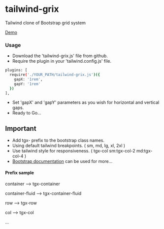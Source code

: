 # tailwind-grix
Tailwind clone of Bootstrap grid system

[Demo](https://quixtools.github.io/tailwind-grix/)


### Usage
- Download the 'tailwind-grix.js' file from github.
- Require the plugin in your 'tailwind.config.js' file.
```sh
plugins: [
  require('./YOUR_PATH/tailwind-grix.js')({
    gapX: '1rem',
    gapY: '1rem'
  })
],
```
- Set 'gapX' and 'gapY' parameters as you wish for horizontal and vertical gaps.
- Ready to Go...



## Important
- Add tgx- prefix to the bootstrap class names.
- Using default tailwind breakpoints. ( sm, md, lg, xl, 2xl )
- Use tailwind style for responsiveness. ( tgx-col sm:tgx-col-2 md:tgx-col-4 )
- [Bootstrap documentation](https://getbootstrap.com/) can be used for more...

#### Prefix sample
container --> tgx-container

container-fluid --> tgx-container-fluid

row --> tgx-row

col --> tgx-col

...
